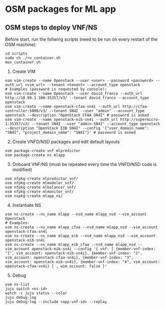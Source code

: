 # OSM packages for ML app

## OSM steps to deploy VNF/NS
Before start, run the follwing scripts (need to be run on every restart of the OSM machine):
```
cd scripts
sudo sh ./ro_container.sh
mon_container.sh
```
1. Create VIM
```
osm vim-create --name Openstack --user <user> --password <password> --auth_url <vim_url> --tenant <tenant> --account_type openstack
# Examples (password is requested by console):
osm vim-create --name Openstack --user david_franco --auth_url http://10.98.1.100:35357/v3/ --tenant david_franco --account_type openstack
osm vim-create --name openstack-cfaa-sn4i --auth_url http://cfaa-controller:5000/v3/ --tenant SN4I --user "admin" --account_type openstack --description "OpenStack CFAA SN4I" # password is asked
osm vim-create --name openstack-eib-sn4i --auth_url http://supermicro-1:35357/v3/ --tenant SN4I --user "admin-SN4I" --account_type openstack --description "OpenStack EIB SN4I" --config '{"user_domain_name": "SN4I", "project_domain_name": "SN4I"}' # password is asked
```

2. Create VNFD/NSD packages and edit default layouts
```
osm package-create vnf mlpredictor
osm package-create ns mlapp
```

3. Onboard VNF/NS (must be repeated every time the VNFD/NSD code is modified)
```
osm nfpkg-create mlpredictor_vnf/
osm nfpkg-create mlmodeler_vnf/
osm nfpkg-create mlbalancer_vnf/
osm nfpkg-create mlmonitor_vnf/
osm nspkg-create mlapp_ns/
```

4. Instantiate NS
```
osm ns-create --ns_name mlapp --nsd_name mlapp_nsd --vim_account Openstack
# Examples:
osm ns-create --ns_name mlapp_cfaa --nsd_name mlapp_nsd --vim_account openstack-cfaa-sn4i
osm ns-create --ns_name mlapp_eib --nsd_name mlapp_nsd --vim_account openstack-eib-sn4i
osm ns-create --ns_name mlapp_eib_cfaa --nsd_name mlapp_nsd --vim_account openstack-eib-sn4i --config '{ vnf: [ {member-vnf-index: "1", vim_account: openstack-eib-sn4i}, {member-vnf-index: "2", vim_account: openstack-cfaa-sn4i}, {member-vnf-index: "3", vim_account: openstack-eib-sn4i}, {member-vnf-index: "4", vim_account: openstack-cfaa-sn4i} ] , wim_account: false }'
```

5. Debug
```
osm ns-list
juju switch <ns-id>
watch -c juju status --color
juju debug-log
juju debug-log --include <app-vnf-id> --replay
```